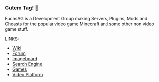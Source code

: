 ### Gutem Tag! 👋


FuchsAG is a Development Group making Servers, Plugins, Mods and Cheasts for the popular video game Minecraft and some other non video game stuff.

LINKS:
- [Wiki](https://wiki.fuchsag.org)
- [Forum](https://forum.fuchsag.org)
- [Imageboard](https://imageboard.fuchsag.org)
- [Search Engine](https://search.fuchsag.org)
- [Games](https://games.fuchsag.org)
- [Video Platform](https://foxtube.fuchsag.org)
<!--

**Here are some ideas to get you started:**

🙋‍♀️ A short introduction - what is your organization all about?
🌈 Contribution guidelines - how can the community get involved?
👩‍💻 Useful resources - where can the community find your docs? Is there anything else the community should know?
🍿 Fun facts - what does your team eat for breakfast?
🧙 Remember, you can do mighty things with the power of [Markdown](https://docs.github.com/github/writing-on-github/getting-started-with-writing-and-formatting-on-github/basic-writing-and-formatting-syntax)
-->
